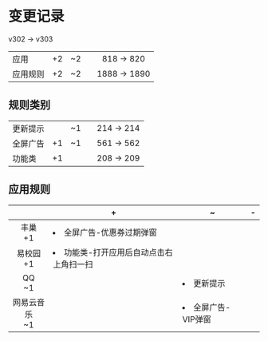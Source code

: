 # 变更记录

v302 -> v303

||||||
|-|:-:|:-:|:-:|:-:|
|应用|+2|~2||818 -> 820|
|应用规则|+2|~2||1888 -> 1890|

## 规则类别

||||||
|-|:-:|:-:|:-:|:-:|
|更新提示||~1||214 -> 214|
|全屏广告|+1|~1||561 -> 562|
|功能类|+1|||208 -> 209|

## 应用规则

||+|~|-|
|:-:|-|-|-|
|丰巢<br>+1|<li>全屏广告-优惠券过期弹窗|||
|易校园<br>+1|<li>功能类-打开应用后自动点击右上角扫一扫|||
|QQ<br>~1||<li>更新提示||
|网易云音乐<br>~1||<li>全屏广告-VIP弹窗||
